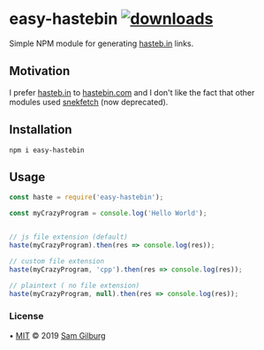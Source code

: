 # easy-hastebin [![downloads](https://img.shields.io/npm/dt/easy-hastebin.svg?color=%234cb9fa&style=flat-square)](https://www.npmjs.com/package/easy-hastebin)
Simple NPM module for generating [hasteb.in](https://hasteb.in) links.

## Motivation
I prefer [hasteb.in](https://hasteb.in) to [hastebin.com](https://hastebin.com) and I don't like the fact that other modules used [snekfetch](https://www.npmjs.com/package/snekfetch) (now deprecated).

## Installation
```npm i easy-hastebin```

## Usage
```js
const haste = require('easy-hastebin');

const myCrazyProgram = console.log('Hello World');


// js file extension (default)
haste(myCrazyProgram).then(res => console.log(res));

// custom file extension
haste(myCrazyProgram, 'cpp').then(res => console.log(res));

// plaintext ( no file extension)
haste(myCrazyProgram, null).then(res => console.log(res));
```

### License
• [MIT](https://github.com/syztumGG/easy-hastebin/blob/master/LICENSE.md) © 2019 [Sam Gilburg](https://github.com/syztumGG)